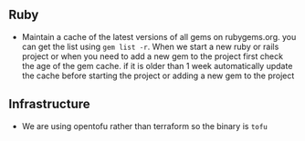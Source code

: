 ## Ruby
- Maintain a cache of the latest versions of all gems on rubygems.org. you can get the list using `gem list -r`. When we start a new ruby or rails project or when you need to add a new gem to the project first check the age of the gem cache. if it is older than 1 week automatically update the cache before starting the project or adding a new gem to the project

## Infrastructure
- We are using opentofu rather than terraform so the binary is `tofu`
